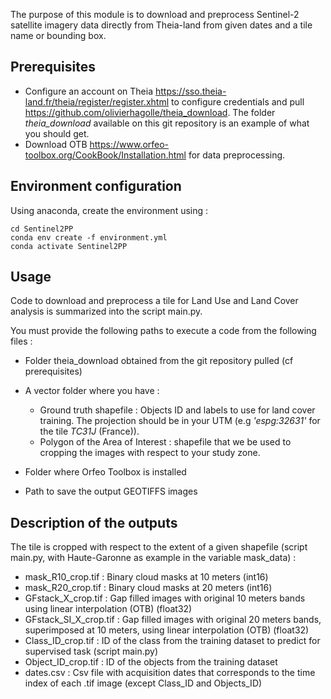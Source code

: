 The purpose of this module is to download and preprocess Sentinel-2 satellite imagery data directly from Theia-land from given dates and a tile name or bounding box.

## Prerequisites

- Configure an account on Theia https://sso.theia-land.fr/theia/register/register.xhtml to configure credentials and pull https://github.com/olivierhagolle/theia_download. The folder _theia_download_ available on this git repository is an example of what you should get.
- Download OTB https://www.orfeo-toolbox.org/CookBook/Installation.html for data preprocessing.

## Environment configuration 

Using anaconda, create the environment using :

```
cd Sentinel2PP
conda env create -f environment.yml
conda activate Sentinel2PP
```

## Usage

Code to download and preprocess a tile for Land Use and Land Cover analysis is summarized into the script main.py. 

You must provide the following paths to execute a code from the following files :
- Folder theia_download obtained from the git repository pulled (cf prerequisites)
- A vector folder where you have :
    - Ground truth shapefile : Objects ID and labels to use for land cover training. The projection should be in your UTM (e.g _'espg:32631'_ for the tile _TC31J_ (France)).
    - Polygon of the Area of Interest : shapefile that we be used to cropping the images with respect to your study zone.
  
- Folder where Orfeo Toolbox is installed
- Path to save the output GEOTIFFS images



## Description of the outputs

The tile is cropped with respect to the extent of a given shapefile (script main.py, with Haute-Garonne as example in the variable mask_data) :
- mask_R10_crop.tif : Binary cloud masks at 10 meters (int16)
- mask_R20_crop.tif : Binary cloud masks at 20 meters (int16)
- GFstack_X_crop.tif : Gap filled images with original 10 meters bands using linear interpolation (OTB) (float32)
- GFstack_SI_X_crop.tif : Gap filled images with original 20 meters bands, superimposed at 10 meters, using linear interpolation (OTB) (float32)
- Class_ID_crop.tif : ID of the class from the training dataset to predict for supervised task (script main.py)
- Object_ID_crop.tif : ID of the objects from the training dataset 
- dates.csv : Csv file with acquisition dates that corresponds to the time index of each .tif image (except Class_ID and Objects_ID)

